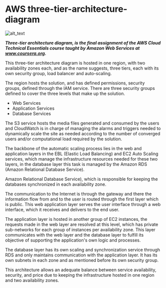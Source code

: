 # AWS three-tier-architecture-diagram

![alt_text](https://github.com/Ricardo-Suarez-Chacon/three-tier-architecture-diagram/blob/main/AWS%20three-tier%20architecture.png "image_tooltip")

**_Three-tier architecture diagram, is the final assignment of the AWS Cloud Technical Essentials course taught by Amazon Web Services at www.coursera.org._**

This three-tier architecture diagram is hosted in one region, with two availability zones each, and as the name suggests, three tiers, each with its own security group, load balancer and auto-scaling.

The region hosts the solution, and has defined permissions, security groups, defined through the IAM service. There are three security groups defined to cover the three levels that make up the solution.



* Web Services
* Application Services
* Database Services

The S3 service hosts the media files generated and consumed by the users and CloudWatch is in charge of managing the alarms and triggers needed to dynamically scale the site as needed according to the number of converged users and/or computational load required by the solution.

The backbone of the automatic scaling process lies in the web and application layers in the EBL (Elastic Load Balancing) and EC2 Auto Scaling services, which manage the infrastructure resources needed for these two layers, in the database layer this task is managed by the Amazon RDS (Amazon Relational Database Service).

Amazon Relational Database Service), which is responsible for keeping the databases synchronized in each availability zone. 

The communication to the Internet is through the gateway and there the information flow from and to the user is routed through the first layer which is public. This web application layer serves the user interface through a web interface, which it receives and delivers to the end user.

The application layer is hosted in another group of EC2 instances, the requests made in the web layer are resolved at this level, which has private sub-networks for each group of instances per availability zone. This layer communicates with the web layer and the database layer to fulfill its objective of supporting the application's own logic and processes.

The database layer has its own scaling and synchronization service through RDS and only maintains communication with the application layer. It has its own subnets in each zone and as mentioned before its own security group. 

This architecture allows an adequate balance between service availability, security, and price due to keeping the infrastructure hosted in one region and two availability zones. 

